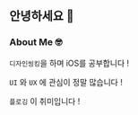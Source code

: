 ## 안녕하세요 👋

### About Me 🤓 

`디자인씽킹`을 하며 iOS를 공부합니다 !

`UI` 와 `UX` 에 관심이 정말 많습니다 !

`플로깅` 이 취미입니다 !

<!--
**LeeSungNo-ian/LeeSungNo-ian** is a ✨ _special_ ✨ repository because its `README.md` (this file) appears on your GitHub profile.

Here are some ideas to get you started:

- 🔭 I’m currently working on ...
- 🌱 I’m currently learning ...
- 👯 I’m looking to collaborate on ...
- 🤔 I’m looking for help with ...
- 💬 Ask me about ...
- 📫 How to reach me: ...
- 😄 Pronouns: ...
- ⚡ Fun fact: ...
-->
